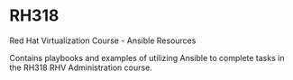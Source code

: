 # RH318
Red Hat Virtualization Course - Ansible Resources

Contains playbooks and examples of utilizing Ansible to complete tasks in the RH318 RHV Administration course. 
